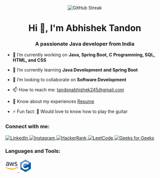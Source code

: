 <!-- GitHub Streak -->
<p align="center">
  <img src="https://github-readme-streak-stats.herokuapp.com/?user=YOUR_GITHUB_USERNAME" alt="GitHub Streak" />
</p>

<!-- Your Information -->
<h1 align="center">Hi 👋, I'm <b>Abhishek Tandon</b></h1>
<h3 align="center">A passionate Java developer from India</h3>

- 🔭 I’m currently working on **Java, Spring Boot, C Programming, SQL, HTML, and CSS**

- 🌱 I’m currently learning **Java Development and Spring Boot**

- 👯 I’m looking to collaborate on **Software Development**

- 📫 How to reach me: [tandonabhishek245@gmail.com](mailto:tandonabhishek245@gmail.com)

- 📄 Know about my experiences [Resume](https://docs.google.com/document/d/1paNjovSrD4W1RP34llG0CK3gRo0i4FVd/edit?usp=sharing&ouid=104017589111202448870&rtpof=true&sd=true)

- ⚡ Fun fact: 🎸 Would love to know how to play the guitar

<!-- Connect with me -->
<h3 align="left">Connect with me:</h3>
<p align="left">
  <a href="https://www.linkedin.com/in/er-abhishek-tandon-3120a1220/" target="_blank">
    <img align="center" src="https://raw.githubusercontent.com/rahuldkjain/github-profile-readme-generator/master/src/images/icons/Social/linked-in-alt.svg" alt="LinkedIn" height="30" width="40" />
  </a>
  <a href="https://www.instagram.com/abhi_tandon25/" target="_blank">
    <img align="center" src="https://raw.githubusercontent.com/rahuldkjain/github-profile-readme-generator/master/src/images/icons/Social/instagram.svg" alt="Instagram" height="30" width="40" />
  </a>
  <a href="https://www.hackerrank.com/tandonabhishek21" target="_blank">
    <img align="center" src="https://raw.githubusercontent.com/rahuldkjain/github-profile-readme-generator/master/src/images/icons/Social/hackerrank.svg" alt="HackerRank" height="30" width="40" />
  </a>
  <a href="https://leetcode.com/AbhiTandon2617" target="_blank">
    <img align="center" src="https://raw.githubusercontent.com/rahuldkjain/github-profile-readme-generator/master/src/images/icons/Social/leet-code.svg" alt="LeetCode" height="30" width="40" />
  </a>
  <a href="https://auth.geeksforgeeks.org/user/tandon245" target="_blank">
    <img align="center" src="https://raw.githubusercontent.com/rahuldkjain/github-profile-readme-generator/master/src/images/icons/Social/geeks-for-geeks.svg" alt="Geeks for Geeks" height="30" width="40" />
  </a>
</p>

<!-- Languages and Tools -->
<h3 align="left">Languages and Tools:</h3>
<p align="left">
  <a href="https://aws.amazon.com" target="_blank" rel="noreferrer">
    <img src="https://raw.githubusercontent.com/devicons/devicon/master/icons/amazonwebservices/amazonwebservices-original-wordmark.svg" alt="AWS" width="40" height="40" />
  </a>
  <a href="https://www.cprogramming.com/" target="_blank" rel="noreferrer">
    <img src="https://raw.githubusercontent.com/devicons/devicon/master/icons/c/c-original.svg" alt="C" width="40" height="40" />
  </a>
  <!-- Add more icons for your other tools and languages here -->
</p>

